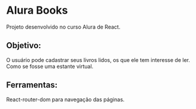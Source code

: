 # Alura Books
Projeto desenvolvido no curso Alura de React.

## Objetivo:
O usuário pode cadastrar seus livros lidos, os que ele tem interesse de ler. Como se fosse uma estante virtual.

## Ferramentas:
React-router-dom para navegação das páginas.